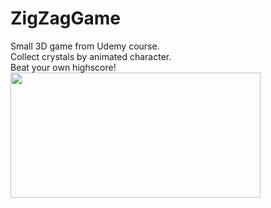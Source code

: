 # ZigZagGame
Small 3D game from Udemy course. <br>
Collect crystals by animated character. <br>
Beat your own highscore! <br>
<img src="https://github.com/Alexart1995/ZigZagGame/blob/main/Game.gif" width="400" height="200">
